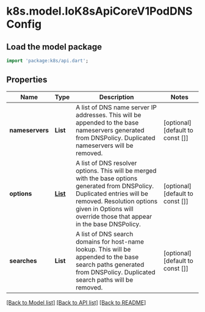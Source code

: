 # k8s.model.IoK8sApiCoreV1PodDNSConfig

## Load the model package
```dart
import 'package:k8s/api.dart';
```

## Properties
Name | Type | Description | Notes
------------ | ------------- | ------------- | -------------
**nameservers** | **List<String>** | A list of DNS name server IP addresses. This will be appended to the base nameservers generated from DNSPolicy. Duplicated nameservers will be removed. | [optional] [default to const []]
**options** | [**List<IoK8sApiCoreV1PodDNSConfigOption>**](IoK8sApiCoreV1PodDNSConfigOption.md) | A list of DNS resolver options. This will be merged with the base options generated from DNSPolicy. Duplicated entries will be removed. Resolution options given in Options will override those that appear in the base DNSPolicy. | [optional] [default to const []]
**searches** | **List<String>** | A list of DNS search domains for host-name lookup. This will be appended to the base search paths generated from DNSPolicy. Duplicated search paths will be removed. | [optional] [default to const []]

[[Back to Model list]](../README.md#documentation-for-models) [[Back to API list]](../README.md#documentation-for-api-endpoints) [[Back to README]](../README.md)


